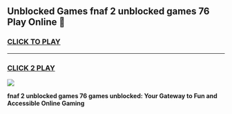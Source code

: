 
## Unblocked Games fnaf 2 unblocked games 76 Play Online 👋
<h3>
<a href="https://news.freeplayer.one?title=fnaf_2_unblocked_games_76&ref=17F">CLICK TO PLAY</a></h3>
<hr>

<h3>
<a href="https://news.freeplayer.one?title=fnaf_2_unblocked_games_76&ref=17F">CLICK 2 PLAY</a>
  
</h3>

<a href="https://news.freeplayer.one?title=fnaf_2_unblocked_games_76&ref=17F/"><img src="https://clearcache.store/games.png"></a>


**fnaf 2 unblocked games 76 games unblocked: Your Gateway to Fun and Accessible Online Gaming**
